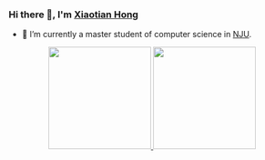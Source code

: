 <!--
**Xiaotian0726/Xiaotian0726** is a ✨ _special_ ✨ repository because its `README.md` (this file) appears on your GitHub profile.

Here are some ideas to get you started:

- 🔭 I’m currently working on ...
- 🌱 I’m currently learning ...
- 👯 I’m looking to collaborate on ...
- 🤔 I’m looking for help with ...
- 💬 Ask me about ...
- 📫 How to reach me: ...
- 😄 Pronouns: ...
- ⚡ Fun fact: ...
-->

### Hi there 👋, I'm [Xiaotian Hong](https://github.com/Xiaotian0726)

- 🔭 I’m currently a master student of computer science in [NJU](http://www.nju.edu.cn/).

<p align="center">
<a href="https://github.com/Xiaotian0726">
  <img height="180em" src="https://github-readme-stats-eight-theta.vercel.app/api?username=Xiaotian0726&show_icons=true&theme=vue&include_all_commits=true&count_private=true"/>
  <img height="180em" src="https://github-readme-stats-eight-theta.vercel.app/api/top-langs/?username=Xiaotian0726&layout=compact&langs_count=8&theme=vue&count_private=true"/>
</a>
</p>
